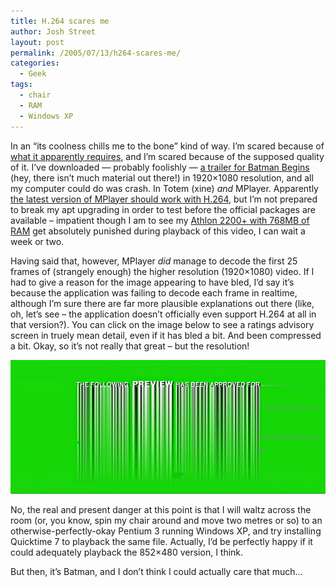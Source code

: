```yaml
---
title: H.264 scares me
author: Josh Street
layout: post
permalink: /2005/07/13/h264-scares-me/
categories:
  - Geek
tags:
  - chair
  - RAM
  - Windows XP
---
```

<p>In an &#8220;its coolness chills me to the bone&#8221; kind of way.  I&#8217;m scared because of <a href="http://trailers.apple.com/quicktime/hdgallery/recommendations.html">what it apparently requires</a>, and I&#8217;m scared because of the supposed quality of it.  I&#8217;ve downloaded &#8212; probably foolishly &#8212; <a href="http://trailers.apple.com/quicktime/hdgallery/batmanbegins.html">a trailer for Batman Begins</a> (hey, there isn&#8217;t much material out there!) in 1920&#215;1080 resolution, and all my computer could do was crash.  In Totem (xine) <em>and</em> MPlayer.  Apparently <a href="http://www.mplayerhq.hu/homepage/design7/news.html#mplayer10pre7">the latest version of MPlayer should work with H.264</a>, but I&#8217;m not prepared to break my apt upgrading in order to test before the official packages are available &#8211; impatient though I am to see my <a href="http://home.joahua.com/phpsysinfo/">Athlon 2200+ with 768MB of RAM</a> get absolutely punished during playback of this video, I can wait a week or two.</p>
<p>Having said that, however, MPlayer <em>did</em> manage to decode the first 25 frames of (strangely enough) the higher resolution (1920&#215;1080) video.  If I had to give a reason for the image appearing to have bled, I&#8217;d say it&#8217;s because the application was failing to decode each frame in realtime, although I&#8217;m sure there are far more plausible explanations out there (like, oh, let&#8217;s see &#8211; the application doesn&#8217;t officially even support H.264 at all in that version?).  You can click on the image below to see a ratings advisory screen in truely mean detail, even if it has bled a bit.  And been compressed a bit.  Okay, so it&#8217;s not really that great &#8211; but the resolution!</p>
<p><a href="/blog/wp-content/2005/07/frame5.png"><img src="/blog/wp-content/2005/07/frame5-600.jpg" alt="A screen capture" /></a></p>
<p>No, the real and present danger at this point is that I will waltz across the room (or, you know, spin my chair around and move two metres or so) to an otherwise-perfectly-okay Pentium 3 running Windows XP, and try installing Quicktime 7 to playback the same file.  Actually, I&#8217;d be perfectly happy if it could adequately playback the 852&#215;480 version, I think.</p>
<p>But then, it&#8217;s Batman, and I don&#8217;t think I could actually care that much&#8230;</p>
